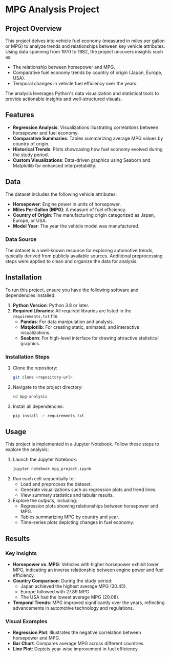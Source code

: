 # MPG Analysis Project

## Project Overview
This project delves into vehicle fuel economy (measured in miles per gallon or MPG) to analyze trends and relationships between key vehicle attributes. Using data spanning from 1970 to 1982, the project uncovers insights such as:

- The relationship between horsepower and MPG.
- Comparative fuel economy trends by country of origin (Japan, Europe, USA).
- Temporal changes in vehicle fuel efficiency over the years.

The analysis leverages Python's data visualization and statistical tools to provide actionable insights and well-structured visuals.

## Features
- **Regression Analysis**: Visualizations illustrating correlations between horsepower and fuel economy.
- **Comparative Summaries**: Tables summarizing average MPG values by country of origin.
- **Historical Trends**: Plots showcasing how fuel economy evolved during the study period.
- **Custom Visualizations**: Data-driven graphics using Seaborn and Matplotlib for enhanced interpretability.

## Data
The dataset includes the following vehicle attributes:
- **Horsepower**: Engine power in units of horsepower.
- **Miles Per Gallon (MPG)**: A measure of fuel efficiency.
- **Country of Origin**: The manufacturing origin categorized as Japan, Europe, or USA.
- **Model Year**: The year the vehicle model was manufactured.

### Data Source
The dataset is a well-known resource for exploring automotive trends, typically derived from publicly available sources. Additional preprocessing steps were applied to clean and organize the data for analysis.

## Installation
To run this project, ensure you have the following software and dependencies installed:

1. **Python Version**: Python 3.8 or later.
2. **Required Libraries**: All required libraries are listed in the `requirements.txt` file.
   - **Pandas**: For data manipulation and analysis.
   - **Matplotlib**: For creating static, animated, and interactive visualizations.
   - **Seaborn**: For high-level interface for drawing attractive statistical graphics.

### Installation Steps
1. Clone the repository:
   ```bash
   git clone <repository-url>
   ```
2. Navigate to the project directory:
   ```bash
   cd mpg-analysis
   ```
3. Install all dependencies:
   ```bash
   pip install -r requirements.txt
   ```

## Usage
This project is implemented in a Jupyter Notebook. Follow these steps to explore the analysis:

1. Launch the Jupyter Notebook:
   ```bash
   jupyter notebook mpg_project.ipynb
   ```
2. Run each cell sequentially to:
   - Load and preprocess the dataset.
   - Generate visualizations such as regression plots and trend lines.
   - View summary statistics and tabular results.
3. Explore the outputs, including:
   - Regression plots showing relationships between horsepower and MPG.
   - Tables summarizing MPG by country and year.
   - Time-series plots depicting changes in fuel economy.

## Results
### Key Insights
- **Horsepower vs. MPG**: Vehicles with higher horsepower exhibit lower MPG, indicating an inverse relationship between engine power and fuel efficiency.
- **Country Comparison**: During the study period:
  - Japan achieved the highest average MPG (30.45).
  - Europe followed with 27.89 MPG.
  - The USA had the lowest average MPG (20.08).
- **Temporal Trends**: MPG improved significantly over the years, reflecting advancements in automotive technology and regulations.

### Visual Examples
- **Regression Plot**: Illustrates the negative correlation between horsepower and MPG.
- **Bar Chart**: Compares average MPG across different countries.
- **Line Plot**: Depicts year-wise improvement in fuel efficiency.





